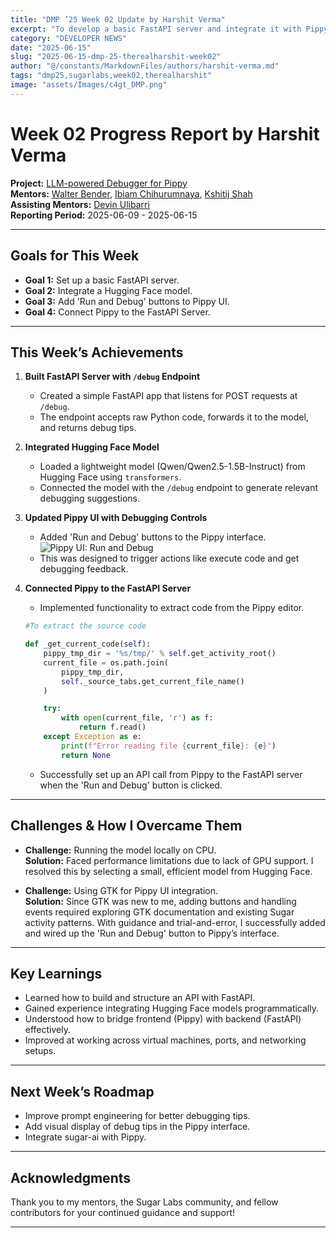 ```yaml
---
title: "DMP ’25 Week 02 Update by Harshit Verma"
excerpt: "To develop a basic FastAPI server and integrate it with Pippy."
category: "DEVELOPER NEWS"
date: "2025-06-15"
slug: "2025-06-15-dmp-25-therealharshit-week02"
author: "@/constants/MarkdownFiles/authors/harshit-verma.md"
tags: "dmp25,sugarlabs,week02,therealharshit"
image: "assets/Images/c4gt_DMP.png"
---
```


<!-- markdownlint-disable -->

# Week 02 Progress Report by Harshit Verma

**Project:** [LLM-powered Debugger for Pippy](https://github.com/sugarlabs/Pippy/issues/95)  
**Mentors:** [Walter Bender](https://github.com/walterbender), [Ibiam Chihurumnaya](https://github.com/chimosky), [Kshitij Shah](https://github.com/kshitijdshah99)  
**Assisting Mentors:** [Devin Ulibarri](https://github.com/pikurasa)  
**Reporting Period:** 2025-06-09 - 2025-06-15  

---

## Goals for This Week

- **Goal 1:** Set up a basic FastAPI server.
- **Goal 2:** Integrate a Hugging Face model.
- **Goal 3:** Add 'Run and Debug' buttons to Pippy UI.
- **Goal 4:** Connect Pippy to the FastAPI Server.

---

## This Week’s Achievements

1. **Built FastAPI Server with `/debug` Endpoint**  
   - Created a simple FastAPI app that listens for POST requests at `/debug`.
   - The endpoint accepts raw Python code, forwards it to the model, and returns debug tips.

2. **Integrated Hugging Face Model**  
   - Loaded a lightweight model (Qwen/Qwen2.5-1.5B-Instruct) from Hugging Face using `transformers`.
   - Connected the model with the `/debug` endpoint to generate relevant debugging suggestions.

3. **Updated Pippy UI with Debugging Controls**  
   - Added 'Run and Debug' buttons to the Pippy interface.
    ![Pippy UI: Run and Debug](assets/Images/pippy_run&debug.png)
   - This was designed to trigger actions like execute code and get debugging feedback.

4. **Connected Pippy to the FastAPI Server**  
   - Implemented functionality to extract code from the Pippy editor.
    ```Python
    #To extract the source code

    def _get_current_code(self):
        pippy_tmp_dir = '%s/tmp/' % self.get_activity_root()
        current_file = os.path.join(
            pippy_tmp_dir,
            self._source_tabs.get_current_file_name()
        )

        try:
            with open(current_file, 'r') as f:
                return f.read()
        except Exception as e:
            print(f"Error reading file {current_file}: {e}")
            return None
    ```   
   - Successfully set up an API call from Pippy to the FastAPI server when the 'Run and Debug' button is clicked.

---

## Challenges & How I Overcame Them

- **Challenge:** Running the model locally on CPU.  
  **Solution:** Faced performance limitations due to lack of GPU support. I resolved this by selecting a small, efficient model from Hugging Face.

- **Challenge:** Using GTK for Pippy UI integration.  
  **Solution:**  Since GTK was new to me, adding buttons and handling events required exploring GTK documentation and existing Sugar activity patterns. With guidance and trial-and-error, I successfully added and wired up the 'Run and Debug' button to Pippy’s interface.

---

## Key Learnings

- Learned how to build and structure an API with FastAPI.
- Gained experience integrating Hugging Face models programmatically.
- Understood how to bridge frontend (Pippy) with backend (FastAPI) effectively.
- Improved at working across virtual machines, ports, and networking setups.

---

## Next Week’s Roadmap

- Improve prompt engineering for better debugging tips.
- Add visual display of debug tips in the Pippy interface.
- Integrate sugar-ai with Pippy.

---

## Acknowledgments

Thank you to my mentors, the Sugar Labs community, and fellow contributors for your continued guidance and support!

---
